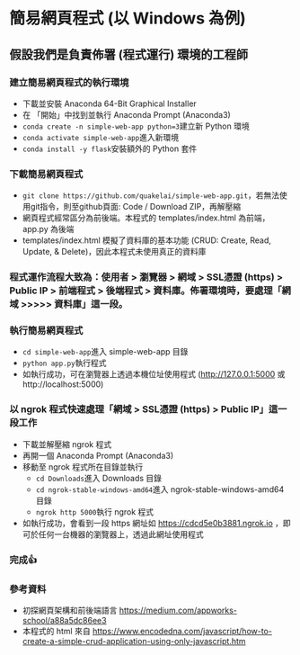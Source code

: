 # 簡易網頁程式 (以 Windows 為例)
## 假設我們是負責佈署 (程式運行) 環境的工程師
### 建立簡易網頁程式的執行環境
  * 下載並安裝 Anaconda 64-Bit Graphical Installer
  * 在 「開始」中找到並執行 Anaconda Prompt (Anaconda3)
  * `conda create -n simple-web-app python=3`建立新 Python 環境
  * `conda activate simple-web-app`進入新環境
  * `conda install -y flask`安裝額外的 Python 套件
### 下載簡易網頁程式
  * `git clone https://github.com/quakelai/simple-web-app.git`，若無法使用git指令，則至github頁面: Code / Download ZIP，再解壓縮
  * 網頁程式經常區分為前後端。本程式的 templates/index.html 為前端，app.py 為後端
  * templates/index.html 模擬了資料庫的基本功能 (CRUD: Create, Read, Update, & Delete)，因此本程式未使用真正的資料庫
### 程式運作流程大致為：使用者 > 瀏覽器 > 網域 > SSL憑證 (https) > Public IP > 前端程式 > 後端程式 > 資料庫。佈署環境時，要處理「網域 >>>>> 資料庫」這一段。
### 執行簡易網頁程式
  * `cd simple-web-app`進入 simple-web-app 目錄
  * `python app.py`執行程式
  * 如執行成功，可在瀏覽器上透過本機位址使用程式 (http://127.0.0.1:5000 或 http://localhost:5000)
### 以 ngrok 程式快速處理「網域 > SSL憑證 (https) > Public IP」這一段工作
  * 下載並解壓縮 ngrok 程式
  * 再開一個 Anaconda Prompt (Anaconda3)
  * 移動至 ngrok 程式所在目錄並執行
    * `cd Downloads`進入 Downloads 目錄
    * `cd ngrok-stable-windows-amd64`進入 ngrok-stable-windows-amd64 目錄
    * `ngrok http 5000`執行 ngrok 程式
  * 如執行成功，會看到一段 https 網址如 https://cdcd5e0b3881.ngrok.io ，即可於任何一台機器的瀏覽器上，透過此網址使用程式
### 完成👍
### 參考資料
  * 初探網頁架構和前後端語言 https://medium.com/appworks-school/a88a5dc86ee3
  * 本程式的 html 來自 https://www.encodedna.com/javascript/how-to-create-a-simple-crud-application-using-only-javascript.htm
